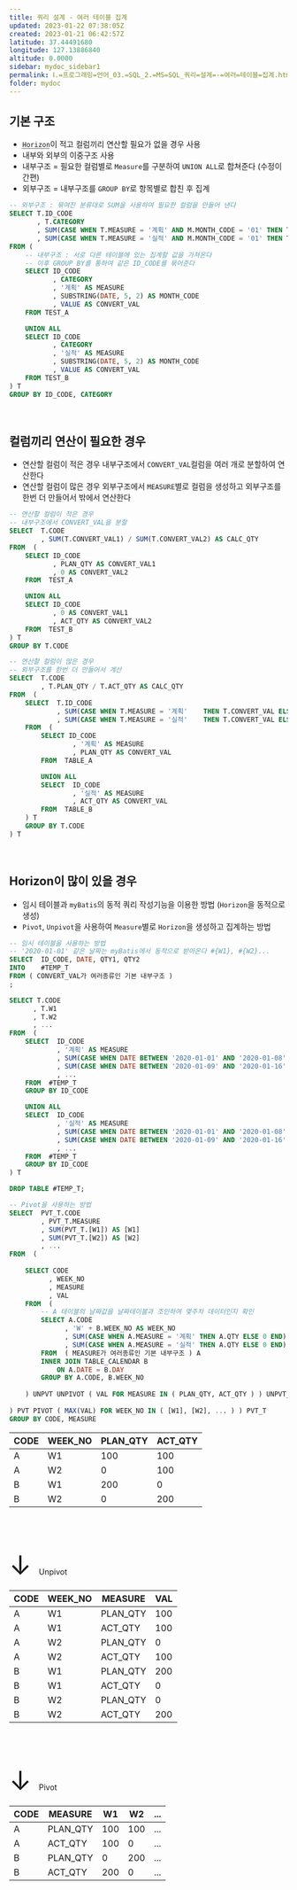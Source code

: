 ```yaml
---
title: 쿼리 설계 - 여러 테이블 집계
updated: 2023-01-22 07:38:05Z
created: 2023-01-21 06:42:57Z
latitude: 37.44491680
longitude: 127.13886840
altitude: 0.0000
sidebar: mydoc_sidebar1
permalink: Ⅰ.=프로그래밍=언어_03.=SQL_2.=MS=SQL_쿼리=설계=-=여러=테이블=집계.html
folder: mydoc
---
```


## 기본 구조
- <abbr title="날짜와 같이 연속적인 동적 컬럼">`Horizon`</abbr>이 적고 컬럼끼리 연산할 필요가 없을 경우 사용
- 내부와 외부의 이중구조 사용
- 내부구조 = 필요한 컬럼별로 `Measure`를 구분하여 `UNION ALL`로 합쳐준다 (수정이 간편)
- 외부구조 = 내부구조를 `GROUP BY`로 항목별로 합친 후 집계

```sql
-- 외부구조 : 묶여진 분류대로 SUM을 사용하여 필요한 컬럼을 만들어 낸다
SELECT T.ID_CODE
	   , T.CATEGORY
	   , SUM(CASE WHEN T.MEASURE = '계획' AND M.MONTH_CODE = '01' THEN T.CONVERT_QTY END) AS M01_PLAN
	   , SUM(CASE WHEN T.MEASURE = '실적' AND M.MONTH_CODE = '01' THEN T.CONVERT_QTY END) AS M01_ACT
FROM (
	-- 내부구조 : 서로 다른 테이블에 있는 집계할 값을 가져온다
	-- 이후 GROUP BY를 통하여 같은 ID_CODE를 묶어준다
	SELECT ID_CODE
		   , CATEGORY
		   , '계획' AS MEASURE
		   , SUBSTRING(DATE, 5, 2) AS MONTH_CODE
		   , VALUE AS CONVERT_VAL
	FROM TEST_A

	UNION ALL
	SELECT ID_CODE
		   , CATEGORY
		   , '실적' AS MEASURE
		   , SUBSTRING(DATE, 5, 2) AS MONTH_CODE
		   , VALUE AS CONVERT_VAL
	FROM TEST_B
) T
GROUP BY ID_CODE, CATEGORY
```

<br>

## 컬럼끼리 연산이 필요한 경우
- 연산할 컬럼이 적은 경우 내부구조에서 `CONVERT_VAL`컬럼을 여러 개로 분할하여 연산한다
- 연산할 컬럼이 많은 경우 외부구조에서 `MEASURE`별로 컬럼을 생성하고 외부구조를 한번 더 만들어서 밖에서 연산한다

```sql
-- 연산할 컬럼이 적은 경우
-- 내부구조에서 CONVERT_VAL을 분할
SELECT  T.CODE
		, SUM(T.CONVERT_VAL1) / SUM(T.CONVERT_VAL2) AS CALC_QTY
FROM  (
	SELECT ID_CODE
		   , PLAN_QTY AS CONVERT_VAL1
		   , 0 AS CONVERT_VAL2
	FROM  TEST_A

	UNION ALL
	SELECT ID_CODE
		   , 0 AS CONVERT_VAL1
		   , ACT_QTY AS CONVERT_VAL2
	FROM  TEST_B
) T
GROUP BY T.CODE
```

```sql
-- 연산할 컬럼이 많은 경우
-- 외부구조를 한번 더 만들어서 계산
SELECT  T.CODE
		, T.PLAN_QTY / T.ACT_QTY AS CALC_QTY
FROM  (
	SELECT  T.ID_CODE
			, SUM(CASE WHEN T.MEASURE = '계획'	THEN T.CONVERT_VAL ELSE 0 END) AS PLAN_QTY
			, SUM(CASE WHEN T.MEASURE = '실적'	THEN T.CONVERT_VAL ELSE 0 END) AS ACT_QTY
	FROM  (
		SELECT ID_CODE
				, '계획' AS MEASURE
				, PLAN_QTY AS CONVERT_VAL
		FROM  TABLE_A

		UNION ALL
		SELECT  ID_CODE
				, '실적' AS MEASURE
				, ACT_QTY AS CONVERT_VAL
		FROM  TABLE_B
	) T
	GROUP BY T.CODE
) T
```

<br>

## Horizon이 많이 있을 경우
- 임시 테이블과 `myBatis`의 동적 쿼리 작성기능을 이용한 방법 (`Horizon`을 동적으로 생성)
- `Pivot`, `Unpivot`을 사용하여 `Measure`별로 `Horizon`을 생성하고 집계하는 방법

```sql
-- 임시 테이블을 사용하는 방법
-- '2020-01-01' 같은 날짜는 myBatis에서 동적으로 받아온다 #{W1}, #{W2}...
SELECT	ID_CODE, DATE, QTY1, QTY2
INTO	#TEMP_T
FROM ( CONVERT_VAL가 여러종류인 기본 내부구조 )
;

SELECT T.CODE
	  , T.W1
	  , T.W2
	  , ...
FROM  (
	SELECT  ID_CODE
			, '계획' AS MEASURE
			, SUM(CASE WHEN DATE BETWEEN '2020-01-01' AND '2020-01-08' THEN QTY1 ELSE 0 END) AS W1
			, SUM(CASE WHEN DATE BETWEEN '2020-01-09' AND '2020-01-16' THEN QTY1 ELSE 0 END) AS W2
			, ...
	FROM  #TEMP_T
	GROUP BY ID_CODE

	UNION ALL
	SELECT  ID_CODE
			, '실적' AS MEASURE
			, SUM(CASE WHEN DATE BETWEEN '2020-01-01' AND '2020-01-08' THEN QTY2 ELSE 0 END) AS W1
			, SUM(CASE WHEN DATE BETWEEN '2020-01-09' AND '2020-01-16' THEN QTY2 ELSE 0 END) AS W2
			, ...
	FROM  #TEMP_T
	GROUP BY ID_CODE
) T

DROP TABLE #TEMP_T;
```

```sql
-- Pivot을 사용하는 방법
SELECT	PVT_T.CODE
		, PVT_T.MEASURE
		, SUM(PVT_T.[W1]) AS [W1]
		, SUM(PVT_T.[W2]) AS [W2]
		, ...
FROM  (
	
	SELECT CODE
		  , WEEK_NO
		  , MEASURE
		  , VAL
	FROM  (
		-- A 테이블의 날짜값을 날짜테이블과 조인하여 몇주차 데이터인지 확인
		SELECT A.CODE
			  , 'W' + B.WEEK_NO AS WEEK_NO
			  , SUM(CASE WHEN A.MEASURE = '계획' THEN A.QTY ELSE 0 END) AS PLAN_QTY
			  , SUM(CASE WHEN A.MEASURE = '실적' THEN A.QTY ELSE 0 END) AS ACT_QTY
		FROM  ( MEASURE가 여러종류인 기본 내부구조 ) A
		INNER JOIN TABLE_CALENDAR B
			ON A.DATE = B.DAY
		GROUP BY A.CODE, B.WEEK_NO
		
	) UNPVT UNPIVOT ( VAL FOR MEASURE IN ( PLAN_QTY, ACT_QTY ) ) UNPVT_T
					 
) PVT PIVOT ( MAX(VAL) FOR WEEK_NO IN ( [W1], [W2], ... ) ) PVT_T
GROUP BY CODE, MEASURE
```

|CODE|WEEK_NO|PLAN_QTY|ACT_QTY|
|--|--|--|--|
|A|W1|100|100|
|A|W2|0|100|
|B|W1|200|0|
|B|W2|0|200|

<font size="10">&emsp; &emsp; &emsp; &emsp; &emsp; &emsp; &emsp; &emsp; ↓ </font>Unpivot

|CODE|WEEK_NO|MEASURE|VAL|
|--|--|--|--|
|A|W1|PLAN_QTY|100|
|A|W1|ACT_QTY|100|
|A|W2|PLAN_QTY|0|
|A|W2|ACT_QTY|100|
|B|W1|PLAN_QTY|200|
|B|W1|ACT_QTY|0|
|B|W2|PLAN_QTY|0|
|B|W2|ACT_QTY|200|

<font size="10">&emsp; &emsp; &emsp; &emsp; &emsp; &emsp; &emsp; &emsp; ↓ </font>Pivot

|CODE|MEASURE|W1|W2|...|
|--|--|--|--|--|
|A| PLAN_QTY| 100|100|...|
|A| ACT_QTY| 100|0|...|
|B| PLAN_QTY| 0|200|...|
|B| ACT_QTY| 200|0|...|
